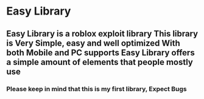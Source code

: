 # Easy Library
Easy Library is a roblox exploit library
This library is Very Simple, easy and well optimized
With both Mobile and PC supports
Easy Library offers a simple amount of elements that people mostly use
---
### Please keep in mind that this is my first library, Expect Bugs 
